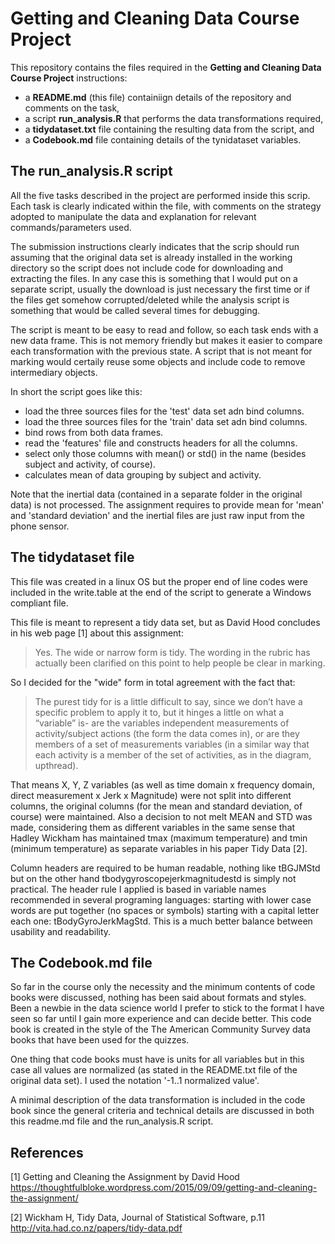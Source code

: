 # Getting and Cleaning Data Course Project

This repository contains the files required in the **Getting and Cleaning Data Course Project** instructions:

- a **README.md** (this file) containiign details of the repository and comments on the task,
- a script **run_analysis.R** that performs the data transformations required,
- a **tidydataset.txt** file containing the resulting data from the script, and
- a **Codebook.md** file containing details of the tynidataset variables.

## The **run_analysis.R** script

All the five tasks described in the project are performed inside this scrip. Each task is clearly indicated within the file, with comments on the strategy adopted to manipulate the data and explanation for relevant commands/parameters used.

The submission instructions clearly indicates that the scrip should run assuming that the original data set is already installed in the working directory so the script does not include code for downloading and extracting the files. In any case this is something that I would put on a separate script, usually the download is just necessary the first time or if the files get somehow corrupted/deleted while the analysis script is something that would be called several times for debugging.

The script is meant to be easy to read and follow, so each task ends with a new data frame. This is not memory friendly but makes it easier to compare each transformation with the previous state. A script that is not meant for marking would certaily reuse some objects and include code to remove intermediary objects.

In short the script goes like this:
- load the three sources files for the 'test' data set adn bind columns.
- load the three sources files for the 'train' data set adn bind columns.
- bind rows from both data frames.
- read the 'features' file and constructs headers for all the columns.
- select only those columns with mean() or std() in the name (besides subject and activity, of course).
- calculates mean of data grouping by subject and activity.

Note that the inertial data (contained in a separate folder in the original data) is not processed. The assignment requires to provide mean for 'mean' and 'standard deviation' and the inertial files are just raw input from the phone sensor.

## The **tidydataset** file

This file was created in a linux OS but the proper end of line codes were included in the write.table at the end of the script to generate a Windows compliant file.

This file is meant to represent a tidy data set, but as David Hood concludes in his web page [1] about this assignment:

>Yes. The wide or narrow form is tidy. The wording in the rubric has actually been clarified on this point to help people be clear in marking.

So I decided for the "wide" form in total agreement with the fact that:

>The purest tidy for is a little difficult to say, since we don’t have a specific problem to apply it to, but it hinges a little on what a “variable” is- are the variables independent measurements of activity/subject actions (the form the data comes in), or are they members of a set of measurements variables (in a similar way that each activity is a member of the set of activities, as in the diagram, upthread).

That means X, Y, Z variables (as well as time domain x frequency domain, direct measurement x Jerk x Magnitude) were not split into different columns, the original columns (for the mean and standard deviation, of course) were maintained. Also a decision to not melt MEAN and STD was made, considering them as different variables in the same sense that Hadley Wickham has maintained tmax (maximum temperature) and tmin (minimum temperature) as separate variables in his paper Tidy Data [2].

Column headers are required to be human readable, nothing like tBGJMStd but on the other hand tbodygyroscopejerkmagnitudestd is simply not practical. The header rule I applied is based in variable names recommended in several programing languages: starting with lower case words are put together (no spaces or symbols) starting with a capital letter each one: tBodyGyroJerkMagStd. This is a much better balance between usability and readability.

## The **Codebook.md** file

So far in the course only the necessity and the minimum contents of code books were discussed, nothing has been said about formats and styles. Been a newbie in the data science world I prefer to stick to the format I have seen so far until I gain more experience and can decide better. This code book is created in the style of the The American Community Survey data books that have been used for the quizzes.

One thing that code books must have is units for all variables but in this case all values are normalized (as stated in the README.txt file of the original data set). I used the notation '-1..1 normalized value'.

A minimal description of the data transformation is included in the code book since the general criteria and technical details are discussed in both this readme.md file and the run_analysis.R script.

## References

[1] Getting and Cleaning the Assignment by David Hood <https://thoughtfulbloke.wordpress.com/2015/09/09/getting-and-cleaning-the-assignment/>

[2] Wickham H, Tidy Data, Journal of Statistical Software, p.11 <http://vita.had.co.nz/papers/tidy-data.pdf>
